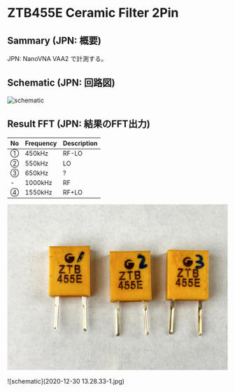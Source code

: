 # ZTB455E Ceramic Filter 2Pin

## Sammary (JPN: 概要)

JPN: NanoVNA VAA2 で計測する。

## Schematic (JPN: 回路図)

![schematic](ScreenShot01_Schematic.png)

## Result FFT (JPN: 結果のFFT出力)


|No|Frequency| Description|
----|----|----
|① |450kHz| RF-LO|
|② |550kHz| LO|
|③ |650kHz| ?|
|- |1000kHz| RF|
|④ |1550kHz| RF+LO|


![ZTB455Ex3](IMG_5218.jpg)


![schematic](2020-12-30 13.28.33-1.jpg)
